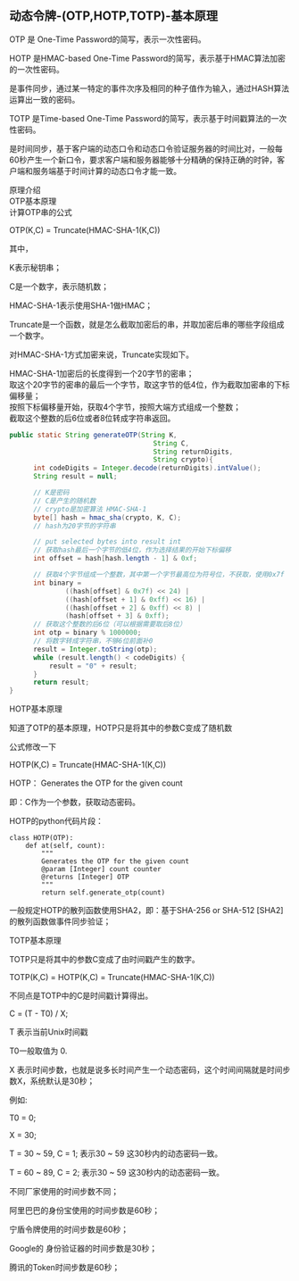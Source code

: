 

## 动态令牌-(OTP,HOTP,TOTP)-基本原理

OTP 是 One-Time Password的简写，表示一次性密码。

HOTP 是HMAC-based One-Time Password的简写，表示基于HMAC算法加密的一次性密码。

是事件同步，通过某一特定的事件次序及相同的种子值作为输入，通过HASH算法运算出一致的密码。

TOTP 是Time-based One-Time Password的简写，表示基于时间戳算法的一次性密码。 

是时间同步，基于客户端的动态口令和动态口令验证服务器的时间比对，一般每60秒产生一个新口令，要求客户端和服务器能够十分精确的保持正确的时钟，客户端和服务端基于时间计算的动态口令才能一致。　　

原理介绍  
OTP基本原理  
计算OTP串的公式  

OTP(K,C) = Truncate(HMAC-SHA-1(K,C))

其中，

K表示秘钥串；

C是一个数字，表示随机数；

HMAC-SHA-1表示使用SHA-1做HMAC；

Truncate是一个函数，就是怎么截取加密后的串，并取加密后串的哪些字段组成一个数字。

对HMAC-SHA-1方式加密来说，Truncate实现如下。

HMAC-SHA-1加密后的长度得到一个20字节的密串；  
取这个20字节的密串的最后一个字节，取这字节的低4位，作为截取加密串的下标偏移量；  
按照下标偏移量开始，获取4个字节，按照大端方式组成一个整数；  
截取这个整数的后6位或者8位转成字符串返回。  
```Java
public static String generateOTP(String K,
                                    String C,
                                    String returnDigits,
                                    String crypto){
      int codeDigits = Integer.decode(returnDigits).intValue();
      String result = null;

      // K是密码
      // C是产生的随机数
      // crypto是加密算法 HMAC-SHA-1
      byte[] hash = hmac_sha(crypto, K, C);
      // hash为20字节的字符串

      // put selected bytes into result int
      // 获取hash最后一个字节的低4位，作为选择结果的开始下标偏移
      int offset = hash[hash.length - 1] & 0xf;

      // 获取4个字节组成一个整数，其中第一个字节最高位为符号位，不获取，使用0x7f
      int binary =
              ((hash[offset] & 0x7f) << 24) |
              ((hash[offset + 1] & 0xff) << 16) |
              ((hash[offset + 2] & 0xff) << 8) |
              (hash[offset + 3] & 0xff);
      // 获取这个整数的后6位（可以根据需要取后8位）
      int otp = binary % 1000000;
      // 将数字转成字符串，不够6位前面补0
      result = Integer.toString(otp);
      while (result.length() < codeDigits) {
          result = "0" + result;
      }
      return result;
}
```

 

HOTP基本原理

知道了OTP的基本原理，HOTP只是将其中的参数C变成了随机数

公式修改一下

HOTP(K,C) = Truncate(HMAC-SHA-1(K,C))

HOTP： Generates the OTP for the given count

即：C作为一个参数，获取动态密码。

HOTP的python代码片段：
```
class HOTP(OTP):
    def at(self, count):
        """
        Generates the OTP for the given count
        @param [Integer] count counter
        @returns [Integer] OTP
        """
        return self.generate_otp(count)
```
一般规定HOTP的散列函数使用SHA2，即：基于SHA-256 or SHA-512 [SHA2] 的散列函数做事件同步验证；

TOTP基本原理

TOTP只是将其中的参数C变成了由时间戳产生的数字。

TOTP(K,C) = HOTP(K,C) = Truncate(HMAC-SHA-1(K,C))

不同点是TOTP中的C是时间戳计算得出。

C = (T - T0) / X;

T 表示当前Unix时间戳



T0一般取值为 0.

X 表示时间步数，也就是说多长时间产生一个动态密码，这个时间间隔就是时间步数X，系统默认是30秒；

例如:

T0 = 0;

X = 30;

T = 30 ~ 59, C = 1; 表示30 ~ 59 这30秒内的动态密码一致。

T = 60 ~ 89, C = 2; 表示30 ~ 59 这30秒内的动态密码一致。

不同厂家使用的时间步数不同；

阿里巴巴的身份宝使用的时间步数是60秒；

宁盾令牌使用的时间步数是60秒；

Google的 身份验证器的时间步数是30秒；

腾讯的Token时间步数是60秒；

